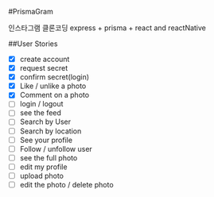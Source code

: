 #PrismaGram

인스타그램 클론코딩
express + prisma + react and reactNative

##User Stories

- [X] create account
- [X] request secret
- [X] confirm secret(login)
- [X] Like / unlike a photo
- [X] Comment on a photo
- [ ] login / logout
- [ ] see the feed
- [ ] Search by User
- [ ] Search by location
- [ ] See your profile
- [ ] Follow / unfollow user
- [ ] see the full photo
- [ ] edit my profile 
- [ ] upload photo 
- [ ] edit the photo / delete photo 